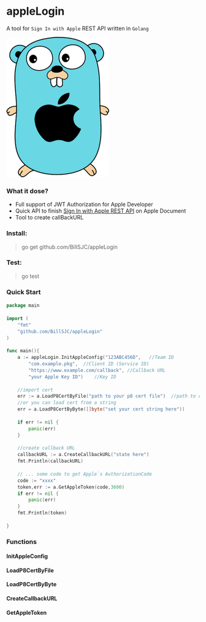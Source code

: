 # appleLogin

A tool for `Sign In with Apple` REST API written in `Golang`

![logo here](logo.jpg)

### What it dose?

- Full support of JWT Authorization for Apple Developer
- Quick API to finish [Sign In with Apple REST API](https://developer.apple.com/documentation/signinwithapplerestapi) on Apple Document
- Tool to create callBackURL

### Install:

> go get github.com/BillSJC/appleLogin

### Test:

> go test

### Quick Start

```go
package main

import (
	"fmt"
	"github.com/BillSJC/appleLogin"
)

func main(){
	a := appleLogin.InitAppleConfig("123ABC456D",   //Team ID
		"com.example.pkg",  //Client ID (Service ID)
		"https://www.example.com/callback", //Callback URL
		"your Apple Key ID")    //Key ID
		
	//import cert
	err := a.LoadP8CertByFile("path to your p8 cert file")  //path to cert file
	//or you can load cert from a string
	err = a.LoadP8CertByByte([]byte("set your cert string here"))
	
	if err != nil {
		panic(err)
	}
	
	//create callback URL
	callbackURL := a.CreateCallbackURL("state here")
	fmt.Println(callbackURL)
	
	// ... some code to get Apple`s AuthorizationCode
	code := "xxxx"
	token,err := a.GetAppleToken(code,3600)
	if err != nil {
		panic(err)
	}
	fmt.Println(token)

}

```

### Functions

#### InitAppleConfig

#### LoadP8CertByFile

#### LoadP8CertByByte

#### CreateCallbackURL

#### GetAppleToken
